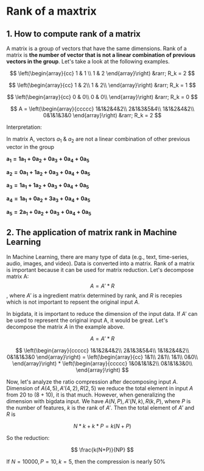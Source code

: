 # Rank of a maxtrix 
## 1. How to compute rank of a matrix
A matrix is a group of vectors that have the same dimensions. Rank of a matrix is **the number of vector that is not a linear combination of previous vectors in the group**. Let's take a look at the following examples.

$$
\left(\begin{array}{cc}
1 & 1 \\ 
1 & 2
\end{array}\right)
&rarr; R_k = 2
$$

$$
\left(\begin{array}{cc}
1 & 2\\
1 & 2\\
\end{array}\right)
&rarr; R_k = 1
$$

$$
\left(\begin{array}{cc}
0 & 0\\
0 & 0\\
\end{array}\right)
&rarr; R_k = 0
$$

$$
A = \left(\begin{array}{ccccc}
1&1&2&4&2\\
2&1&3&5&4\\
1&1&2&4&2\\
0&1&1&3&0
\end{array}\right)
&rarr; R_k = 2
$$ 

Interpretation:  

In matrix A, vectors $a_1$ & $a_2$ are not a linear combination of other previous vector in the group

$\mathbf{a_1 = 1a_1 +0a_2 + 0a_3 + 0a_4 + 0a_5}$

$\mathbf{a_2 = 0a_1 +1a_2 + 0a_3 + 0a_4 + 0a_5}$ 

$\mathbf{a_3 = 1a_1 +1a_2 + 0a_3 + 0a_4 + 0a_5}$ 

$\mathbf{a_4 = 1a_1 +0a_2 + 3a_3 + 0a_4 + 0a_5}$ 

$\mathbf{a_5 = 2a_1 +0a_2 + 0a_3 + 0a_4 + 0a_5}$ 


## 2. The application of matrix rank in Machine Learning

In Machine Learning, there are many type of data (e.g., text, time-series, audio, images, and video). Data is converted into a matrix. Rank of a matrix is important because it can be used for matrix reduction. Let's decompose matrix A:
$$A = A' * R$$, where $A'$ is a ingredient matrix determined by rank, and $R$ is recepies which is not important to repsent the original input $A$.

In bigdata,  it is important to reduce the dimension of the input data. If $A'$ can be used to represent the original input A, it would be great. Let's decompose the matrix $A$ in the example above.

$$
A = A' * R
$$

$$
\left(\begin{array}{ccccc}
1&1&2&4&2\\
2&1&3&5&4\\
1&1&2&4&2\\
0&1&1&3&0
\end{array}\right) =  
\left(\begin{array}{cc}
1&1\\
2&1\\
1&1\\
0&0\\
\end{array}\right) * 
\left(\begin{array}{ccccc}
1&0&1&1&2\\
0&1&1&3&0\\
\end{array}\right)
$$

Now, let's analyze the ratio compression after decomposing input $A$.
Dimension of $A(4,5), A'(4,2), R(2,5)$ we reduce the total element in input $A$ from $20$ to $(8+10)$, it is that much. However, when generalizing the dimension with bigdata input. We have $A(N,P), A'(N,k), R(k,P)$, where $P$ is the number of features, $k$ is the rank of $A'$.  Then the total element of $A'$ and $R$ is 

$$
N*k + k*P = k(N+P)
$$

So the reduction:

$$
	\frac{k(N+P)}{NP}
$$

If $N = 10000, P= 10, k =5$, then the compression is nearly 50%
